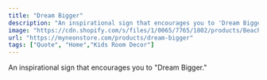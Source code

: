 ```yaml
---
title: "Dream Bigger"
description: "An inspirational sign that encourages you to 'Dream Bigger.'"
image: "https://cdn.shopify.com/s/files/1/0065/7765/1802/products/Beach-Sands-dreambigger_064035ce-5426-49fd-b1b4-640eeaf528c7.jpg?v=1654651203"
url: "https://myneonstore.com/products/dream-bigger"
tags: ["Quote", "Home","Kids Room Decor"]
---
```


An inspirational sign that encourages you to "Dream Bigger."